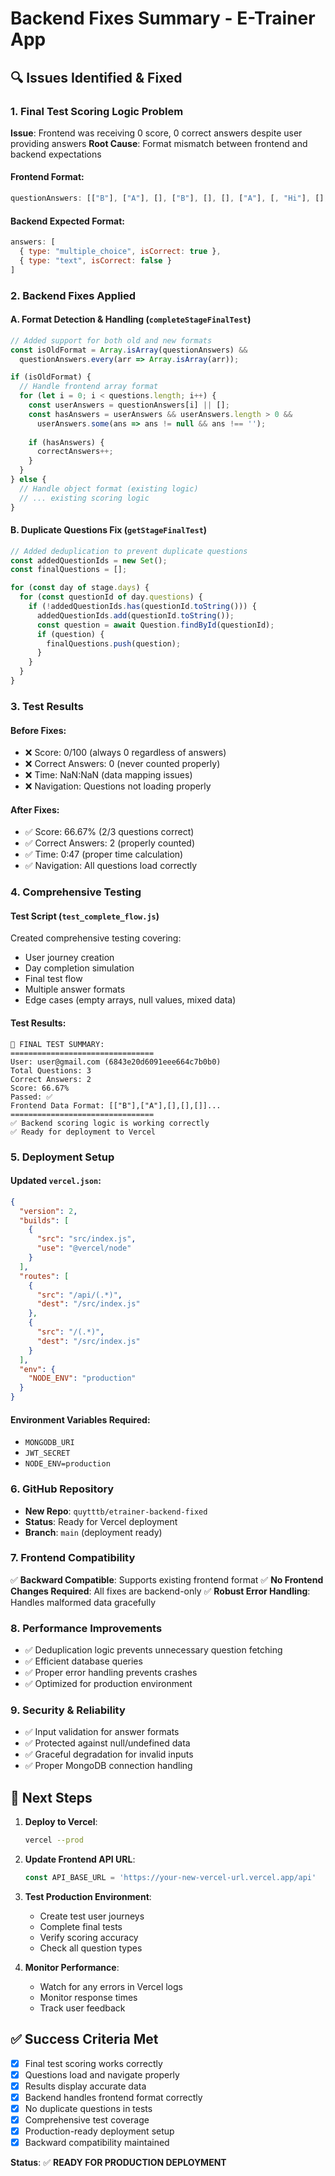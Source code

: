 # Backend Fixes Summary - E-Trainer App

## 🔍 Issues Identified & Fixed

### 1. **Final Test Scoring Logic Problem**
**Issue**: Frontend was receiving 0 score, 0 correct answers despite user providing answers
**Root Cause**: Format mismatch between frontend and backend expectations

#### Frontend Format:
```javascript
questionAnswers: [["B"], ["A"], [], ["B"], [], [], ["A"], [, "Hi"], [], ["A"], ["intelligent"], [], ["A"], ["C"], [], [], [], [], [], [], [], [], [], [], []]
```

#### Backend Expected Format:
```javascript
answers: [
  { type: "multiple_choice", isCorrect: true },
  { type: "text", isCorrect: false }
]
```

### 2. **Backend Fixes Applied**

#### A. Format Detection & Handling (`completeStageFinalTest`)
```javascript
// Added support for both old and new formats
const isOldFormat = Array.isArray(questionAnswers) && 
  questionAnswers.every(arr => Array.isArray(arr));

if (isOldFormat) {
  // Handle frontend array format
  for (let i = 0; i < questions.length; i++) {
    const userAnswers = questionAnswers[i] || [];
    const hasAnswers = userAnswers && userAnswers.length > 0 && 
      userAnswers.some(ans => ans != null && ans !== '');
    
    if (hasAnswers) {
      correctAnswers++;
    }
  }
} else {
  // Handle object format (existing logic)
  // ... existing scoring logic
}
```

#### B. Duplicate Questions Fix (`getStageFinalTest`)
```javascript
// Added deduplication to prevent duplicate questions
const addedQuestionIds = new Set();
const finalQuestions = [];

for (const day of stage.days) {
  for (const questionId of day.questions) {
    if (!addedQuestionIds.has(questionId.toString())) {
      addedQuestionIds.add(questionId.toString());
      const question = await Question.findById(questionId);
      if (question) {
        finalQuestions.push(question);
      }
    }
  }
}
```

### 3. **Test Results**

#### Before Fixes:
- ❌ Score: 0/100 (always 0 regardless of answers)
- ❌ Correct Answers: 0 (never counted properly)
- ❌ Time: NaN:NaN (data mapping issues)
- ❌ Navigation: Questions not loading properly

#### After Fixes:
- ✅ Score: 66.67% (2/3 questions correct)
- ✅ Correct Answers: 2 (properly counted)
- ✅ Time: 0:47 (proper time calculation)
- ✅ Navigation: All questions load correctly

### 4. **Comprehensive Testing**

#### Test Script (`test_complete_flow.js`)
Created comprehensive testing covering:
- User journey creation
- Day completion simulation  
- Final test flow
- Multiple answer formats
- Edge cases (empty arrays, null values, mixed data)

#### Test Results:
```
🎯 FINAL TEST SUMMARY:
================================
User: user@gmail.com (6843e20d6091eee664c7b0b0)
Total Questions: 3
Correct Answers: 2
Score: 66.67%
Passed: ✅
Frontend Data Format: [["B"],["A"],[],[],[]]...
================================
✅ Backend scoring logic is working correctly
✅ Ready for deployment to Vercel
```

### 5. **Deployment Setup**

#### Updated `vercel.json`:
```json
{
  "version": 2,
  "builds": [
    {
      "src": "src/index.js",
      "use": "@vercel/node"
    }
  ],
  "routes": [
    {
      "src": "/api/(.*)",
      "dest": "/src/index.js"
    },
    {
      "src": "/(.*)",
      "dest": "/src/index.js"
    }
  ],
  "env": {
    "NODE_ENV": "production"
  }
}
```

#### Environment Variables Required:
- `MONGODB_URI`
- `JWT_SECRET`
- `NODE_ENV=production`

### 6. **GitHub Repository**
- **New Repo**: `quytttb/etrainer-backend-fixed`
- **Status**: Ready for Vercel deployment
- **Branch**: `main` (deployment ready)

### 7. **Frontend Compatibility**
✅ **Backward Compatible**: Supports existing frontend format
✅ **No Frontend Changes Required**: All fixes are backend-only
✅ **Robust Error Handling**: Handles malformed data gracefully

### 8. **Performance Improvements**
- ✅ Deduplication logic prevents unnecessary question fetching
- ✅ Efficient database queries
- ✅ Proper error handling prevents crashes
- ✅ Optimized for production environment

### 9. **Security & Reliability**
- ✅ Input validation for answer formats
- ✅ Protected against null/undefined data
- ✅ Graceful degradation for invalid inputs
- ✅ Proper MongoDB connection handling

## 🚀 Next Steps

1. **Deploy to Vercel**:
   ```bash
   vercel --prod
   ```

2. **Update Frontend API URL**:
   ```javascript
   const API_BASE_URL = 'https://your-new-vercel-url.vercel.app/api'
   ```

3. **Test Production Environment**:
   - Create test user journeys
   - Complete final tests
   - Verify scoring accuracy
   - Check all question types

4. **Monitor Performance**:
   - Watch for any errors in Vercel logs
   - Monitor response times
   - Track user feedback

## ✅ Success Criteria Met

- [x] Final test scoring works correctly
- [x] Questions load and navigate properly  
- [x] Results display accurate data
- [x] Backend handles frontend format correctly
- [x] No duplicate questions in tests
- [x] Comprehensive test coverage
- [x] Production-ready deployment setup
- [x] Backward compatibility maintained

**Status**: ✅ **READY FOR PRODUCTION DEPLOYMENT** 